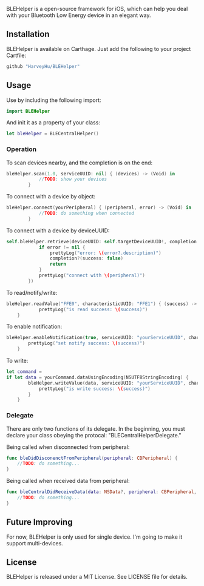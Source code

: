 BLEHelper is a open-source framework for iOS, which can help you deal with your Bluetooth Low Energy device in an elegant way.


## Installation

BLEHelper is available on Carthage. Just add the following to your project Cartfile:

```ruby
github "HarveyHu/BLEHelper"
```


## Usage
Use by including the following import:

```swift
import BLEHelper
```
And init it as a property of your class:

```swift
let bleHelper = BLECentralHelper()
```

### Operation

To scan devices nearby, and the completion is on the end:

```swift
bleHelper.scan(1.0, serviceUUID: nil) { (devices) -> (Void) in
            //TODO: show your devices
        }
```

To connect with a device by object:

```swift
bleHelper.connect(yourPeripheral) { (peripheral, error) -> (Void) in
            //TODO: do something when connected
        }
```

To connect with a device by deviceUUID:

```swift
self.bleHelper.retrieve(deviceUUID: self.targetDeviceUUID!, completion: {(peripheral, error) -> (Void) in
            if error != nil {
                prettyLog("error: \(error?.description)")
                completion?(success: false)
                return
            }
            prettyLog("connect with \(peripheral)")
        })
```

To read/notify/write:

```swift
bleHelper.readValue("FFE0", characteristicUUID: "FFE1") { (success) -> (Void) in
            prettyLog("is read success: \(success)")
    }
```

To enable notification:

```swift
bleHelper.enableNotification(true, serviceUUID: "yourServiceUUID", characteristicUUID: "youCharacteristicUUID") { (success) -> (Void) in
        prettyLog("set notify success: \(success)")
    }
```

To write:

```swift
let command = 
if let data = yourCommand.dataUsingEncoding(NSUTF8StringEncoding) {
        bleHelper.writeValue(data, serviceUUID: "yourServiceUUID", characteristicUUID: "youCharacteristicUUID") { (success) -> (Void) in
            prettyLog("is write success: \(success)")
        }
    }
```

### Delegate

There are only two functions of its delegate. In the beginning, you must declare your class obeying the protocal: "BLECentralHelperDelegate."

Being called when disconnected from peripheral:

```swift
func bleDidDisconenctFromPeripheral(peripheral: CBPeripheral) {
	//TODO: do something...
}
```
Being called when received data from peripheral:

```swift
func bleCentralDidReceiveData(data: NSData?, peripheral: CBPeripheral, characteristic: CBCharacteristic) {
	//TODO: do something...
}
```

## Future Improving

For now, BLEHelper is only used for single device. I'm going to make it support multi-devices.

## License

BLEHelper is released under a MIT License. See LICENSE file for details.